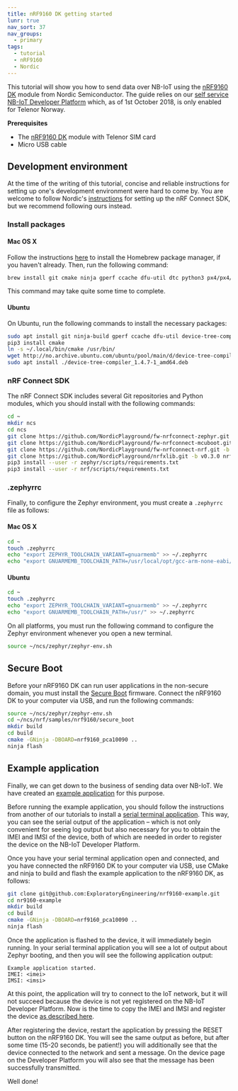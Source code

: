 ```yaml
---
title: nRF9160 DK getting started
lunr: true
nav_sort: 37
nav_groups:
  - primary
tags:
  - tutorial
  - nRF9160
  - Nordic
---
```


This tutorial will show you how to send data over NB-IoT using the [nRF9160 DK][1] module from Nordic Semiconductor.  The guide relies on our [self service NB-IoT Developer Platform](https://nbiot.engineering/) which, as of 1st October 2018, is only enabled for Telenor Norway.

**Prerequisites**
- The [nRF9160 DK][1] module with Telenor SIM card
- Micro USB cable

## Development environment

At the time of the writing of this tutorial, concise and reliable instructions for setting up one's development environment were hard to come by.  You are welcome to follow Nordic's [instructions][2] for setting up the nRF Connect SDK, but we recommend following ours instead.

### Install packages

#### Mac OS X

Follow the instructions [here](https://brew.sh/) to install the Homebrew package manager, if you haven't already.  Then, run the following command:

```sh
brew install git cmake ninja gperf ccache dfu-util dtc python3 px4/px4/gcc-arm-none-eabi homebrew/cask-drivers/nordic-nrf5x-command-line-tools	
```

This command may take quite some time to complete.

#### Ubuntu

On Ubuntu, run the following commands to install the necessary packages:

```sh
sudo apt install git ninja-build gperf ccache dfu-util device-tree-compiler python3-pip python3-setuptools python3-wheel make gdb-multiarch gcc-arm-none-eabi
pip3 install cmake
ln -s ~/.local/bin/cmake /usr/bin/
wget http://no.archive.ubuntu.com/ubuntu/pool/main/d/device-tree-compiler/device-tree-compiler_1.4.7-1_amd64.deb
sudo apt install ./device-tree-compiler_1.4.7-1_amd64.deb
```

### nRF Connect SDK

The nRF Connect SDK includes several Git repositories and Python modules, which you should install with the following commands:

```sh
cd ~
mkdir ncs
cd ncs
git clone https://github.com/NordicPlayground/fw-nrfconnect-zephyr.git -b v1.13.99-ncs2 zephyr
git clone https://github.com/NordicPlayground/fw-nrfconnect-mcuboot.git -b v1.2.99-ncs2 mcuboot
git clone https://github.com/NordicPlayground/fw-nrfconnect-nrf.git -b v0.3.0 nrf
git clone https://github.com/NordicPlayground/nrfxlib.git -b v0.3.0 nrfxlib
pip3 install --user -r zephyr/scripts/requirements.txt
pip3 install --user -r nrf/scripts/requirements.txt
```

### .zephyrrc

Finally, to configure the Zephyr environment, you must create a `.zephyrrc` file as follows:

#### Mac OS X

```sh
cd ~
touch .zephyrrc
echo "export ZEPHYR_TOOLCHAIN_VARIANT=gnuarmemb" >> ~/.zephyrrc
echo "export GNUARMEMB_TOOLCHAIN_PATH=/usr/local/opt/gcc-arm-none-eabi/" >> ~/.zephyrrc
```

#### Ubuntu

```sh
cd ~
touch .zephyrrc
echo "export ZEPHYR_TOOLCHAIN_VARIANT=gnuarmemb" >> ~/.zephyrrc
echo "export GNUARMEMB_TOOLCHAIN_PATH=/usr/" >> ~/.zephyrrc
```

On all platforms, you must run the following command to configure the Zephyr environment whenever you open a new terminal.

```sh
source ~/ncs/zephyr/zephyr-env.sh
```

## Secure Boot

Before your nRF9160 DK can run user applications in the non-secure domain, you must install the [Secure Boot](https://developer.nordicsemi.com/nRF_Connect_SDK/doc/0.3.0/nrf/samples/nrf9160/secure_boot/README.html) firmware.  Connect the nRF9160 DK to your computer via USB, and run the following commands:

```sh
source ~/ncs/zephyr/zephyr-env.sh
cd ~/ncs/nrf/samples/nrf9160/secure_boot
mkdir build
cd build
cmake -GNinja -DBOARD=nrf9160_pca10090 ..
ninja flash
```

## Example application

Finally, we can get down to the business of sending data over NB-IoT.  We have created an [example application](https://github.com/ExploratoryEngineering/nrf9160-example) for this purpose.

Before running the example application, you should follow the instructions from another of our tutorials to install a [serial terminal application](interactive-terminal.html#serial-terminal-application).  This way, you can see the serial output of the application – which is not only convenient for seeing log output but also necessary for you to obtain the IMEI and IMSI of the device, both of which are needed in order to register the device on the NB-IoT Developer Platform.

Once you have your serial terminal application open and connected, and you have connected the nRF9160 DK to your computer via USB, use CMake and ninja to build and flash the example application to the nRF9160 DK, as follows:

```sh
git clone git@github.com:ExploratoryEngineering/nrf9160-example.git
cd nr9160-example
mkdir build
cd build
cmake -GNinja -DBOARD=nrf9160_pca10090 ..
ninja flash
```

Once the application is flashed to the device, it will immediately begin running.  In your serial terminal application you will see a lot of output about Zephyr booting, and then you will see the following application output:

	Example application started.
	IMEI: <imei>
	IMSI: <imsi>

At this point, the application will try to connect to the IoT network, but it will not succeed because the device is not yet registered on the NB-IoT Developer Platform.  Now is the time to copy the IMEI and IMSI and register the device [as described here](getting-started.html).

After registering the device, restart the application by pressing the RESET button on the nRF9160 DK.  You will see the same output as before, but after some time (15-20 seconds, be patient!) you will additionally see that the device connected to the network and sent a message.  On the device page on the Developer Platform you will also see that the message has been successfully transmitted.

Well done!

[1]: https://shop.exploratory.engineering/collections/nb-iot/products/nrf9160-dev-kit
[2]: https://www.nordicsemi.com/Software-and-Tools/Software/nRF-Connect-SDK
